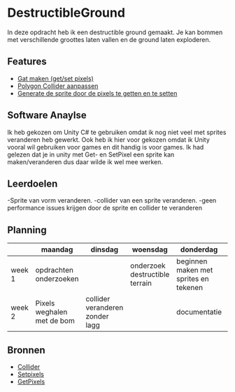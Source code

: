 # DestructibleGround

In deze opdracht heb ik een destructible ground gemaakt. Je kan bommen met verschillende groottes laten vallen en de ground laten exploderen.

## Features
- [Gat maken (get/set pixels)](https://github.com/21983/DestructibleGround/blob/d50b77f3dfd9210e083f1d4d976f3e6f0fd7aa7a/DestructibleGround/Assets/Scripts/GroundScript.cs#L85-L106)
- [Polygon Collider aanpassen](https://github.com/21983/DestructibleGround/blob/d50b77f3dfd9210e083f1d4d976f3e6f0fd7aa7a/DestructibleGround/Assets/Scripts/GroundScript.cs#L111-L123)
- [Generate de sprite door de pixels te getten en te setten](https://github.com/21983/DestructibleGround/blob/d50b77f3dfd9210e083f1d4d976f3e6f0fd7aa7a/DestructibleGround/Assets/Scripts/GroundScript.cs#L69-L80)

## Software Anaylse 
Ik heb gekozen om Unity C# te gebruiken omdat ik nog niet veel met sprites veranderen heb gewerkt. Ook heb ik hier voor gekozen omdat ik Unity vooral wil gebruiken voor games en dit handig is voor games. Ik had gelezen dat je in unity met Get- en SetPixel een sprite kan maken/veranderen dus daar wilde ik wel mee werken.

## Leerdoelen 
-Sprite van vorm veranderen.
-collider van een sprite veranderen.
-geen performance issues krijgen door de sprite en collider te veranderen

## Planning 
| | maandag | dinsdag | woensdag | donderdag | vrijdag |
| --- | --- | --- | --- | --- | --- |
|week 1 | opdrachten onderzoeken | | onderzoek destructible terrain | beginnen maken met sprites en tekenen | sprites tekenen |
|week 2 | Pixels weghalen met de bom | collider veranderen zonder lagg | | documentatie |  |

## Bronnen
- [Collider](https://answers.unity.com/questions/722748/refreshing-the-polygon-collider-2d-upon-sprite-cha.html)
- [Setpixels](https://docs.unity3d.com/ScriptReference/Texture2D.SetPixel.html)
- [GetPixels](https://docs.unity3d.com/ScriptReference/Texture2D.GetPixels.html)
